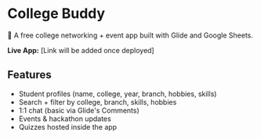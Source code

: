 # College Buddy
🚀 A free college networking + event app built with Glide and Google Sheets.

**Live App:** [Link will be added once deployed]

## Features
- Student profiles (name, college, year, branch, hobbies, skills)
- Search + filter by college, branch, skills, hobbies
- 1:1 chat (basic via Glide's Comments)
- Events & hackathon updates
- Quizzes hosted inside the app

